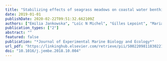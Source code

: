 ```yaml
---
title: "Stabilizing effects of seagrass meadows on coastal water benthic food webs"
date: 2019-01-01
publishDate: 2020-02-22T09:51:32.662109Z
authors: ["Emilia Jankowska", "Loïc N Michel", "Gilles Lepoint", "Maria Włodarska-Kowalczuk"]
publication_types: ["2"]
abstract: ""
featured: false
publication: "*Journal of Experimental Marine Biology and Ecology*"
url_pdf: "https://linkinghub.elsevier.com/retrieve/pii/S0022098118302211"
doi: "10.1016/j.jembe.2018.10.004"
---
```


